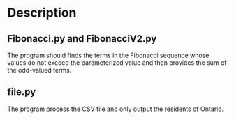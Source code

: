 # Description

## Fibonacci.py and FibonacciV2.py
The program should finds the terms in the Fibonacci sequence whose values do not exceed the parameterized value and then provides the sum of the odd-valued terms. 

## file.py
The program process the CSV file and only output the residents of Ontario.

